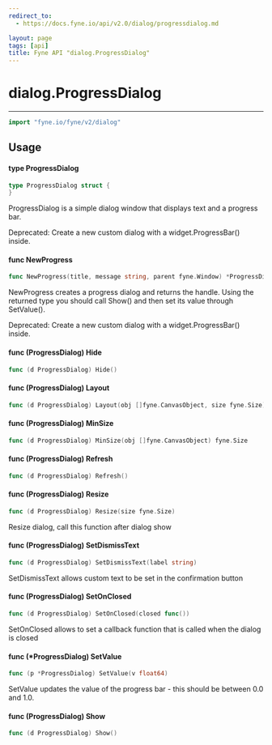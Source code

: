 ```yaml
---
redirect_to:
  - https://docs.fyne.io/api/v2.0/dialog/progressdialog.md

layout: page
tags: [api]
title: Fyne API "dialog.ProgressDialog"
---
```



# dialog.ProgressDialog
---
```go
import "fyne.io/fyne/v2/dialog"
```

## Usage

#### type ProgressDialog

```go
type ProgressDialog struct {
}
```

ProgressDialog is a simple dialog window that displays text and a progress bar.


<div class="deprecated">
Deprecated: Create a new custom dialog with a widget.ProgressBar() inside.</div>

#### func  NewProgress

```go
func NewProgress(title, message string, parent fyne.Window) *ProgressDialog
```
NewProgress creates a progress dialog and returns the handle. Using the returned type you should call Show() and then set its value through SetValue().


<div class="deprecated">
Deprecated: Create a new custom dialog with a widget.ProgressBar() inside.</div>

#### func (ProgressDialog) Hide

```go
func (d ProgressDialog) Hide()
```

#### func (ProgressDialog) Layout

```go
func (d ProgressDialog) Layout(obj []fyne.CanvasObject, size fyne.Size)
```

#### func (ProgressDialog) MinSize

```go
func (d ProgressDialog) MinSize(obj []fyne.CanvasObject) fyne.Size
```

#### func (ProgressDialog) Refresh

```go
func (d ProgressDialog) Refresh()
```

#### func (ProgressDialog) Resize

```go
func (d ProgressDialog) Resize(size fyne.Size)
```
Resize dialog, call this function after dialog show

#### func (ProgressDialog) SetDismissText

```go
func (d ProgressDialog) SetDismissText(label string)
```
SetDismissText allows custom text to be set in the confirmation button

#### func (ProgressDialog) SetOnClosed

```go
func (d ProgressDialog) SetOnClosed(closed func())
```
SetOnClosed allows to set a callback function that is called when the dialog is closed

#### func (*ProgressDialog) SetValue

```go
func (p *ProgressDialog) SetValue(v float64)
```
SetValue updates the value of the progress bar - this should be between 0.0 and 1.0.

#### func (ProgressDialog) Show

```go
func (d ProgressDialog) Show()
```

